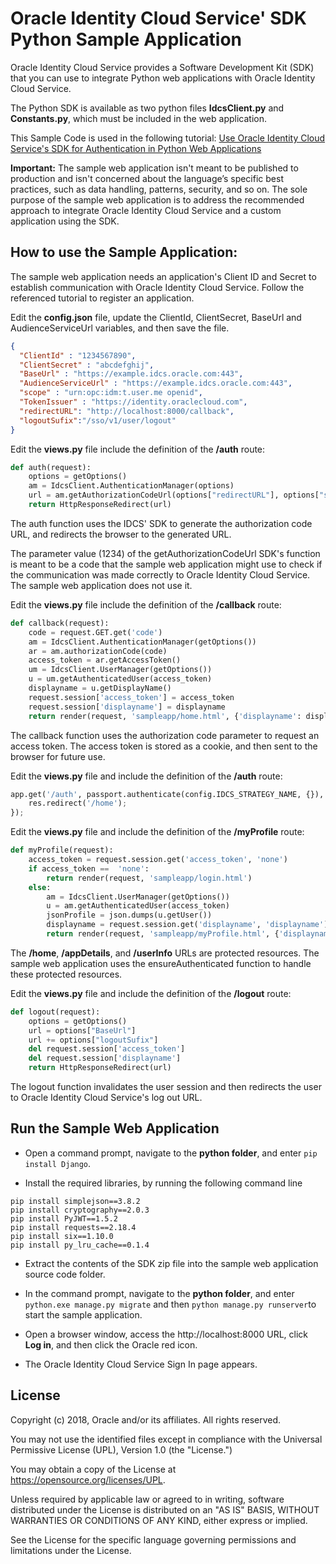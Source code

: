 # Oracle Identity Cloud Service' SDK Python Sample Application

Oracle Identity Cloud Service provides a Software Development Kit (SDK) that you can use to integrate Python web applications with Oracle Identity Cloud Service.

The Python SDK is available as two python files **IdcsClient.py** and **Constants.py**, which must be included in the web application.

This Sample Code is used in the following tutorial: [Use Oracle Identity Cloud Service's SDK for Authentication in Python Web Applications](https://apexapps.oracle.com/pls/apex/f?p=44785:112:0::::P112_CONTENT_ID:22662)

**Important:** The sample web application isn't meant to be published to production and isn't concerned about the language’s specific best practices, such as data handling, patterns, security, and so on. The sole purpose of the sample web application is to address the recommended approach to integrate Oracle Identity Cloud Service and a custom application using the SDK.

## How to use the Sample Application:

The sample web application needs an application's Client ID and Secret to establish communication with Oracle Identity Cloud Service.  Follow the referenced tutorial to register an application.

Edit the **config.json** file, update the ClientId, ClientSecret, BaseUrl and AudienceServiceUrl variables, and then save the file.
```json
{
  "ClientId" : "1234567890",
  "ClientSecret" : "abcdefghij",
  "BaseUrl" : "https://example.idcs.oracle.com:443",
  "AudienceServiceUrl" : "https://example.idcs.oracle.com:443",
  "scope" : "urn:opc:idm:t.user.me openid",
  "TokenIssuer" : "https://identity.oraclecloud.com",
  "redirectURL": "http://localhost:8000/callback",
  "logoutSufix":"/sso/v1/user/logout"
}
```

Edit the **views.py** file include the definition of the **/auth** route:
```python
def auth(request):
    options = getOptions()
    am = IdcsClient.AuthenticationManager(options)
    url = am.getAuthorizationCodeUrl(options["redirectURL"], options["scope"], "1234", "code")
    return HttpResponseRedirect(url)
```
The auth function uses the IDCS' SDK to generate the authorization code URL, and  redirects the browser to the generated URL.

The parameter value (1234) of the getAuthorizationCodeUrl SDK's function is meant to be a code that the sample web application might use to check if the communication was made correctly to Oracle Identity Cloud Service. The sample web application does not use it.

Edit the **views.py** file include the definition of the **/callback** route:
```python
def callback(request):
    code = request.GET.get('code')
    am = IdcsClient.AuthenticationManager(getOptions())
    ar = am.authorizationCode(code)
    access_token = ar.getAccessToken()
    um = IdcsClient.UserManager(getOptions())
    u = um.getAuthenticatedUser(access_token)
    displayname = u.getDisplayName()
    request.session['access_token'] = access_token
    request.session['displayname'] = displayname
    return render(request, 'sampleapp/home.html', {'displayname': displayname})
```
The callback function uses the authorization code parameter to request an access token. The access token is stored as a cookie, and then sent to the browser for future use.

Edit the **views.py** file and include the definition of the **/auth** route:
```python
app.get('/auth', passport.authenticate(config.IDCS_STRATEGY_NAME, {}), function(req, res) {
    res.redirect('/home');
});
```

Edit the **views.py** file and include the definition of the **/myProfile** route:
```python
def myProfile(request):
    access_token = request.session.get('access_token', 'none')
    if access_token ==  'none':
        return render(request, 'sampleapp/login.html') 
    else:
        am = IdcsClient.UserManager(getOptions())
        u = am.getAuthenticatedUser(access_token)
        jsonProfile = json.dumps(u.getUser())
        displayname = request.session.get('displayname', 'displayname')
        return render(request, 'sampleapp/myProfile.html', {'displayname': displayname, 'jsonProfile':jsonProfile})
```
The **/home**, **/appDetails**, and **/userInfo** URLs are protected resources. The sample web application uses the ensureAuthenticated function to handle these protected resources. 

Edit the **views.py** file and include the definition of the **/logout** route:
```python
def logout(request):
    options = getOptions()
    url = options["BaseUrl"]
    url += options["logoutSufix"]
    del request.session['access_token']
    del request.session['displayname']
    return HttpResponseRedirect(url)
```
The logout function invalidates the user session and then redirects the user to Oracle Identity Cloud Service's log out URL.

## Run the Sample Web Application

- Open a command prompt, navigate to the **python folder**, and enter `pip install Django`.

- Install the required libraries, by running the following command line 
```
pip install simplejson==3.8.2
pip install cryptography==2.0.3
pip install PyJWT==1.5.2
pip install requests==2.18.4
pip install six==1.10.0
pip install py_lru_cache==0.1.4
```

- Extract the contents of the SDK zip file into the sample web application source code folder. 

- In the command prompt, navigate to the **python folder**, and enter `python.exe manage.py migrate` and then `python manage.py runserver`to start the sample application. 

- Open a browser window, access the http://localhost:8000 URL, click **Log in**, and then click the Oracle red icon.

- The Oracle Identity Cloud Service Sign In page appears.

## License

Copyright (c) 2018, Oracle and/or its affiliates. All rights reserved.

You may not use the identified files except in compliance with the Universal Permissive License (UPL), Version 1.0 (the "License.")

You may obtain a copy of the License at https://opensource.org/licenses/UPL. 

Unless required by applicable law or agreed to in writing, software distributed under the License is distributed on an "AS IS" BASIS, WITHOUT WARRANTIES OR CONDITIONS OF ANY KIND, either express or implied.

See the License for the specific language governing permissions and limitations under the License.